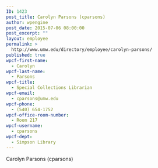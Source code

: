 ```yaml
---
ID: 1423
post_title: Carolyn Parsons (cparsons)
author: wpengine
post_date: 2015-07-06 08:00:00
post_excerpt: ""
layout: employee
permalink: >
  http://www.umw.edu/directory/employee/carolyn-parsons/
published: true
wpcf-first-name:
  - Carolyn
wpcf-last-name:
  - Parsons
wpcf-title:
  - Special Collections Librarian
wpcf-email:
  - cparsons@umw.edu
wpcf-phone:
  - (540) 654-1752
wpcf-office-room-number:
  - Room 217
wpcf-username:
  - cparsons
wpcf-dept:
  - Simpson Library
---
```

Carolyn Parsons (cparsons)
